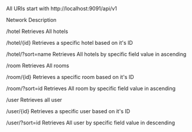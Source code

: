 All URIs start with 
http://localhost:9091/api/v1


Network                                             Description



/hotel                                           Retrieves All hotels


/hotel/{id}           Retrieves a specific hotel based on it's ID



/hotel/?sort=name    Retrieves All hotels by specific field value in ascending 


/room                     Retrieves All  rooms



/room/{id}                Retrieves a specific room based on it's ID


/room/?sort=id            Retrieves All room by specific field value in ascending 

/user                    Retrieves all user


/user/{id}               Retrieves a specific user based on it's ID


/user/?sort=id           Retrieves All user by specific field value in descending  

